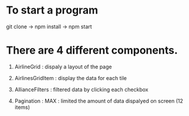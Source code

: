# To start a program

git clone -> npm install -> npm start

# There are 4 different components.

1. AirlineGrid : dispaly a layout of the page

2. AirlinesGridItem : display the data for each tile

3. AllianceFilters : filtered data by clicking each checkbox

4. Pagination : MAX : limited the amount of data dispalyed on screen (12 items)
